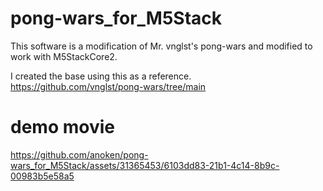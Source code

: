 # pong-wars_for_M5Stack

This software is a modification of Mr. vnglst's pong-wars and modified to work with M5StackCore2.

I created the base using this as a reference.
https://github.com/vnglst/pong-wars/tree/main

# demo movie
https://github.com/anoken/pong-wars_for_M5Stack/assets/31365453/6103dd83-21b1-4c14-8b9c-00983b5e58a5

